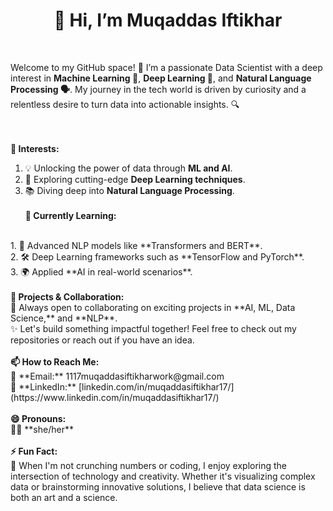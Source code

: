 <center><strong><h1>👋 Hi, I’m Muqaddas Iftikhar</h1></strong></center> <br>

Welcome to my GitHub space! 🚀 I’m a passionate Data Scientist with a deep interest in **Machine Learning 🤖**, **Deep Learning 🧠**, and **Natural Language Processing 🗣️**. My journey in the tech world is driven by curiosity and a relentless desire to turn data into actionable insights. 🔍

<br><br>
<strong>👀 Interests:</strong>
<br>
1. 💡 Unlocking the power of data through **ML and AI**.<br>
2. 🔬 Exploring cutting-edge **Deep Learning techniques**.<br>
3. 📚 Diving deep into **Natural Language Processing**.
<br><br>
<strong>🌱 Currently Learning:</strong>
<br>
1. 🧠 Advanced NLP models like **Transformers and BERT**.<br>
2. 🛠️ Deep Learning frameworks such as **TensorFlow and PyTorch**.<br>
3. 🌍 Applied **AI in real-world scenarios**.
<br><br>
<strong>💼 Projects & Collaboration:</strong>
<br>
💬 Always open to collaborating on exciting projects in **AI, ML, Data Science,** and **NLP**.<br>
✨ Let's build something impactful together! Feel free to check out my repositories or reach out if you have an idea.
<br><br>
<strong>📫 How to Reach Me:</strong>
<br>
📧 **Email:** 1117muqaddasiftikharwork@gmail.com<br>
🔗 **LinkedIn:** [linkedin.com/in/muqaddasiftikhar17/](https://www.linkedin.com/in/muqaddasiftikhar17/)
<br><br>
<strong>😄 Pronouns:</strong>
<br>
🙋‍♀️ **she/her**
<br><br>
<strong>⚡ Fun Fact:</strong>
<br>
🎨 When I'm not crunching numbers or coding, I enjoy exploring the intersection of technology and creativity. Whether it's visualizing complex data or brainstorming innovative solutions, I believe that data science is both an art and a science.
